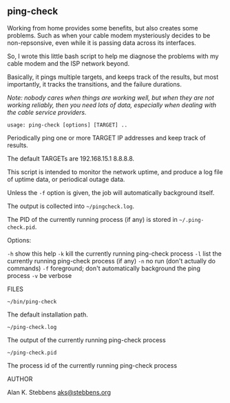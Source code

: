 ping-check
----------
Working from home provides some benefits, but also creates some problems.  Such
as when your cable modem mysteriously decides to be non-repsonsive, even while
it is passing data across its interfaces.

So, I wrote this little bash script to help me diagnose the problems with my
cable modem and the ISP network beyond.

Basically, it pings multiple targets, and keeps track of the results, but 
most importantly, it tracks the transitions, and the failure durations.

_Note: nobody cares when things are working well, but when they are not 
working reliably, then you need lots of data, especially when dealing with
the cable service providers._

    usage: ping-check [options] [TARGET] ..

Periodically ping one or more TARGET IP addresses and keep track of results.

The default TARGETs are 192.168.15.1 8.8.8.8.

This script is intended to monitor the network uptime, and produce a log file
of uptime data, or periodical outage data.

Unless the `-f` option is given, the job will automatically background itself.

The output is collected into `~/pingcheck.log`.

The PID of the currently running process (if any) is stored in `~/.ping-check.pid`.

Options:

  `-h`      show this help
  `-k`      kill the currently running ping-check process
  `-l`      list the currently running ping-check process (if any)
  `-n`      no run (don't actually do commands)
  `-f`      foreground; don't automatically background the ping process
  `-v`      be verbose

FILES

    ~/bin/ping-check

The default installation path.

    ~/ping-check.log

The output of the currently running ping-check process

    ~/ping-check.pid

The process id of the currently running ping-check process

AUTHOR

Alan K. Stebbens <aks@stebbens.org>
